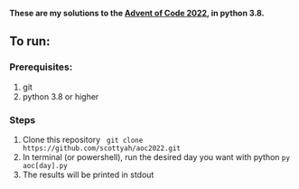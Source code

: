 **These are my solutions to the [Advent of Code 2022](https://adventofcode.com/2022), in python 3.8.**

## To run:
### Prerequisites:
1. git
2. python 3.8 or higher

### Steps
1. Clone this repository
    ` git clone https://github.com/scottyah/aoc2022.git`
2. In terminal (or powershell), run the desired day you want with python
    `py aoc[day].py`
3. The results will be printed in stdout
